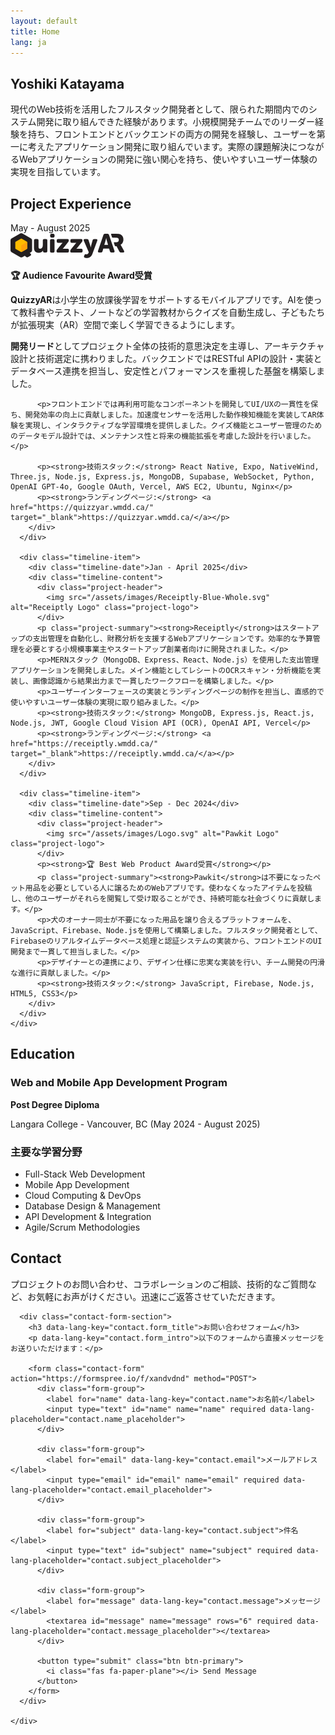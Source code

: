 ```yaml
---
layout: default
title: Home
lang: ja
---
```


<!-- Hero Section -->
<section id="home" class="hero-section">
  <div class="hero-content">
    <h1 class="hero-title" data-lang-key="home.hero_title">Yoshiki Katayama</h1>
    <p class="hero-description" data-lang-html="home.hero_description">
      現代のWeb技術を活用したフルスタック開発者として、限られた期間内でのシステム開発に取り組んできた経験があります。小規模開発チームでのリーダー経験を持ち、フロントエンドとバックエンドの両方の開発を経験し、ユーザーを第一に考えたアプリケーション開発に取り組んでいます。実際の課題解決につながるWebアプリケーションの開発に強い関心を持ち、使いやすいユーザー体験の実現を目指しています。
    </p>
  </div>
</section>


<!-- About Section -->
<section id="about" class="about-section">
  <div class="experience-section">
    <h2><i class="fas fa-briefcase"></i> <span data-lang-key="about.experience">Project Experience</span></h2>
    <div class="timeline">
      <div class="timeline-item">
        <div class="timeline-date">May - August 2025</div>
        <div class="timeline-content">
          <div class="project-header">
            <img src="/assets/images/Logo_QuizzyAR.svg" alt="QuizzyAR Logo" class="project-logo">
          </div>
          <p><strong>🏆 Audience Favourite Award受賞</strong></p>
          <p class="project-summary"><strong>QuizzyAR</strong>は小学生の放課後学習をサポートするモバイルアプリです。AIを使って教科書やテスト、ノートなどの学習教材からクイズを自動生成し、子どもたちが拡張現実（AR）空間で楽しく学習できるようにします。</p>
          <p><strong>開発リード</strong>としてプロジェクト全体の技術的意思決定を主導し、アーキテクチャ設計と技術選定に携わりました。バックエンドではRESTful APIの設計・実装とデータベース連携を担当し、安定性とパフォーマンスを重視した基盤を構築しました。</p>
          
          <p>フロントエンドでは再利用可能なコンポーネントを開発してUI/UXの一貫性を保ち、開発効率の向上に貢献しました。加速度センサーを活用した動作検知機能を実装してAR体験を実現し、インタラクティブな学習環境を提供しました。クイズ機能とユーザー管理のためのデータモデル設計では、メンテナンス性と将来の機能拡張を考慮した設計を行いました。</p>

          <p><strong>技術スタック:</strong> React Native, Expo, NativeWind, Three.js, Node.js, Express.js, MongoDB, Supabase, WebSocket, Python, OpenAI GPT-4o, Google OAuth, Vercel, AWS EC2, Ubuntu, Nginx</p>
          <p><strong>ランディングページ:</strong> <a href="https://quizzyar.wmdd.ca/" target="_blank">https://quizzyar.wmdd.ca/</a></p>
        </div>
      </div>
      
      <div class="timeline-item">
        <div class="timeline-date">Jan - April 2025</div>
        <div class="timeline-content">
          <div class="project-header">
            <img src="/assets/images/Receiptly-Blue-Whole.svg" alt="Receiptly Logo" class="project-logo">
          </div>
          <p class="project-summary"><strong>Receiptly</strong>はスタートアップの支出管理を自動化し、財務分析を支援するWebアプリケーションです。効率的な予算管理を必要とする小規模事業主やスタートアップ創業者向けに開発されました。</p>
          <p>MERNスタック（MongoDB、Express、React、Node.js）を使用した支出管理アプリケーションを開発しました。メイン機能としてレシートのOCRスキャン・分析機能を実装し、画像認識から結果出力まで一貫したワークフローを構築しました。</p>
          <p>ユーザーインターフェースの実装とランディングページの制作を担当し、直感的で使いやすいユーザー体験の実現に取り組みました。</p>
          <p><strong>技術スタック:</strong> MongoDB, Express.js, React.js, Node.js, JWT, Google Cloud Vision API (OCR), OpenAI API, Vercel</p>
          <p><strong>ランディングページ:</strong> <a href="https://receiptly.wmdd.ca/" target="_blank">https://receiptly.wmdd.ca/</a></p>
        </div>
      </div>
      
      <div class="timeline-item">
        <div class="timeline-date">Sep - Dec 2024</div>
        <div class="timeline-content">
          <div class="project-header">
            <img src="/assets/images/Logo.svg" alt="Pawkit Logo" class="project-logo">
          </div>
          <p><strong>🏆 Best Web Product Award受賞</strong></p>
          <p class="project-summary"><strong>Pawkit</strong>は不要になったペット用品を必要としている人に譲るためのWebアプリです。使わなくなったアイテムを投稿し、他のユーザーがそれらを閲覧して受け取ることができ、持続可能な社会づくりに貢献します。</p>
          <p>犬のオーナー同士が不要になった用品を譲り合えるプラットフォームを、JavaScript、Firebase、Node.jsを使用して構築しました。フルスタック開発者として、Firebaseのリアルタイムデータベース処理と認証システムの実装から、フロントエンドのUI開発まで一貫して担当しました。</p>
          <p>デザイナーとの連携により、デザイン仕様に忠実な実装を行い、チーム開発の円滑な進行に貢献しました。</p>
          <p><strong>技術スタック:</strong> JavaScript, Firebase, Node.js, HTML5, CSS3</p>
        </div>
      </div>
    </div>
  </div>

  <div class="education-section">
    <h2><i class="fas fa-graduation-cap"></i> <span data-lang-key="about.education">Education</span></h2>
    <div class="education-grid">
      <div class="education-item">
        <h3>Web and Mobile App Development Program</h3>
        <p><strong>Post Degree Diploma</strong></p>
        <p>Langara College - Vancouver, BC (May 2024 - August 2025)</p>
        <h3>主要な学習分野</h3>
        <ul>
          <li>Full-Stack Web Development</li>
          <li>Mobile App Development</li>
          <li>Cloud Computing & DevOps</li>
          <li>Database Design & Management</li>
          <li>API Development & Integration</li>
          <li>Agile/Scrum Methodologies</li>
        </ul>
      </div>
    </div>
  </div>
</section>


<!-- Contact Section -->
<section id="contact" class="contact-section">
  <div class="container">
    <div class="contact-content">
      <div class="contact-intro">
        <h2 data-lang-key="contact.title">Contact</h2>
        <p class="lead" data-lang-key="contact.intro">
          プロジェクトのお問い合わせ、コラボレーションのご相談、技術的なご質問など、お気軽にお声がけください。迅速にご返答させていただきます。
        </p>
      </div>

      <div class="contact-form-section">
        <h3 data-lang-key="contact.form_title">お問い合わせフォーム</h3>
        <p data-lang-key="contact.form_intro">以下のフォームから直接メッセージをお送りいただけます：</p>
        
        <form class="contact-form" action="https://formspree.io/f/xandvdnd" method="POST">
          <div class="form-group">
            <label for="name" data-lang-key="contact.name">お名前</label>
            <input type="text" id="name" name="name" required data-lang-placeholder="contact.name_placeholder">
          </div>
          
          <div class="form-group">
            <label for="email" data-lang-key="contact.email">メールアドレス</label>
            <input type="email" id="email" name="email" required data-lang-placeholder="contact.email_placeholder">
          </div>
          
          <div class="form-group">
            <label for="subject" data-lang-key="contact.subject">件名</label>
            <input type="text" id="subject" name="subject" required data-lang-placeholder="contact.subject_placeholder">
          </div>
          
          <div class="form-group">
            <label for="message" data-lang-key="contact.message">メッセージ</label>
            <textarea id="message" name="message" rows="6" required data-lang-placeholder="contact.message_placeholder"></textarea>
          </div>
          
          <button type="submit" class="btn btn-primary">
            <i class="fas fa-paper-plane"></i> Send Message
          </button>
        </form>
      </div>

    </div>
  </div>
</section>